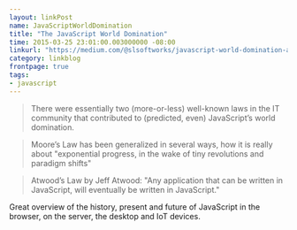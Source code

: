 ```yaml
---
layout: linkPost
name: JavaScriptWorldDomination
title: "The JavaScript World Domination"
time: 2015-03-25 23:01:00.003000000 -08:00
linkurl: "https://medium.com/@slsoftworks/javascript-world-domination-af9ca2ee5070"
category: linkblog
frontpage: true
tags:
- javascript
---
```


<blockquote>
There were essentially two (more-or-less) well-known laws in the IT community that contributed to (predicted, even) JavaScript’s world domination.
</blockquote>
<blockquote>
Moore’s Law has been generalized in several ways, how it is really about "exponential progress, in the wake of tiny revolutions and paradigm shifts" 
</blockquote>
<blockquote>
Atwood’s Law by Jeff Atwood: "Any application that can be written in JavaScript, will eventually be written in JavaScript."
</blockquote>

<p>
Great overview of the history, present and future of JavaScript in the browser, on the server, the desktop and IoT devices.
</p>
